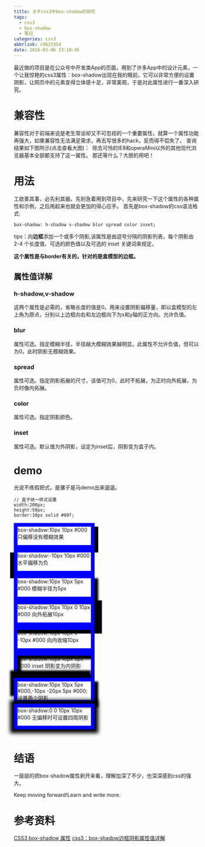 ```yaml
---
title: 关于css3中box-shadow的研究
tags:
  - css3
  - box-shadow
  - 笔记
categories: css3
abbrlink: c9627354
date: 2016-03-06 23:10:45
---
```

最近做的项目是在公众号中开发类App的页面，用到了许多App中的设计元素，一个让我惊艳的css3属性：box-shadow出现在我的眼前，它可以非常方便的设置阴影，让网页中的元素变得立体感十足，非常美观，于是对此属性进行一番深入研究。
<!-- more -->
# 兼容性
兼容性对于前端来说是老生常谈却又不可忽视的一个重要属性，就算一个属性功能再强大，如果兼容性无法满足需求，再去写很多的hack，反而得不偿失了。
查询结果如下图所示(点击查看大图)：
<img src="/images/2016-03-06/2016-03-06-1.png" alt="">
除去可怜的IE8和operaMini以外的其他现代浏览器基本全部都支持了这一属性。
那还等什么？大胆的用吧！

# 用法
工欲善其事，必先利其器。先别急着用到项目中，先来研究一下这个属性的各种属性和示例，之后用起来也就会更加的得心应手。
首先是box-shadow的css语法格式:
````
box-shadow: h-shadow v-shadow blur spread color inset;
````
tips：向**边框**添加一个或多个阴影,该属性是由逗号分隔的阴影列表，每个阴影由 2-4 个长度值、可选的颜色值以及可选的 inset 关键词来规定。

**这个属性是与border有关的，针对的是盒模型的边框。**

## 属性值详解

### h-shadow,v-shadow
这两个属性是必需的，省略长度的值是0。用来设置阴影偏移量，即以盒模型的左上角为原点，分别以上边框向右和左边框向下为x和y轴的正方向。允许负值。
### blur
属性可选。指定模糊半径，半径越大模糊效果越明显。此属性不允许负值，但可以为0，此时阴影无模糊效果。
### spread
属性可选。指定阴影拓展的尺寸，该值可为0，此时不拓展，为正时向外拓展，为负时像内拓展。
### color
属性可选。指定阴影颜色。
### inset
属性可选。默认值为外阴影，设定为inset后，阴影变为盒子内。



# demo

光说不练假把式，是骡子是马demo出来遛遛。

````
// 盒子统一样式设置
width:200px;
height:50px;
border:10px solid #00f;
````
<div style="width:200px;height:50px;border:10px solid #00f;box-shadow:10px 10px #000">box-shadow:10px 10px #000 只偏移没有模糊效果</div>
<div style="width:200px;height:50px;border:10px solid #00f;box-shadow:-10px 10px #000">box-shadow:-10px 10px #000 水平偏移为负</div>
<div style="width:200px;height:50px;border:10px solid #00f;box-shadow:10px 10px 5px #000">box-shadow:10px 10px 5px #000 模糊半径为5px</div>
<div style="width:200px;height:50px;border:10px solid #00f;box-shadow:10px 10px 0 10px #000">box-shadow:10px 10px 0 10px #000 向外拓展10px</div>
<div style="width:200px;height:50px;border:10px solid #00f;box-shadow:10px 10px 0 -10px #000">box-shadow:10px 10px 0 -10px #000 向内收缩10px</div>
<div style="width:200px;height:50px;border:10px solid #00f;box-shadow:10px 10px 5px #000 inset">box-shadow:10px 10px 5px #000 inset 阴影变为内阴影</div>
<div style="width:200px;height:50px;border:10px solid #00f;box-shadow:10px 10px 5px #000,-10px -20px 5px #000;">box-shadow:10px 10px 5px #000,-10px -20px 5px #000; 设置两个阴影</div>
<div style="width:200px;height:50px;border:10px solid #00f;box-shadow:0 0 10px 10px #000">box-shadow:0 0 10px 10px #000 无偏移时可设置四周阴影</div>

<br>

# 结语
一层层的把box-shadow属性剥开来看，理解加深了不少，也深深感到css的强大。

Keep moving forward!Learn and write more.

# 参考资料
[CSS3 box-shadow 属性](https://www.w3school.com.cn/cssref/pr_box-shadow.asp)
[css3：box-shadow边框阴影属性值详解](https://blogread.cn/it/article/7212?f=sr)
